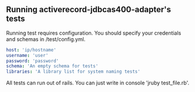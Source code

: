 ## Running activerecord-jdbcas400-adapter's tests

Running test requires configuration. You should specify your credentials and schemas in /test/config.yml.

```yml
host: 'ip/hostname'
username: 'user'
password: 'password'
schema: 'An empty schema for tests'
libraries: 'A library list for system naming tests'
```

All tests can run out of rails. You can just write in console 'jruby test_file.rb'.